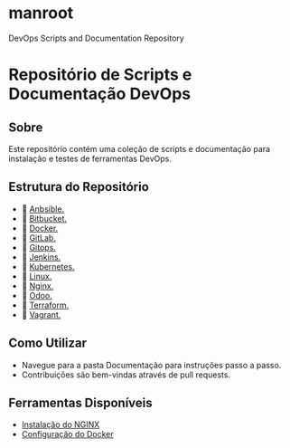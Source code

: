 # manroot
DevOps Scripts and Documentation Repository

# Repositório de Scripts e Documentação DevOps

## Sobre
Este repositório contém uma coleção de scripts e documentação para instalação e testes de ferramentas DevOps.

## Estrutura do Repositório
- 📂 [Anbsible.](./ansible/)
- 📂 [Bitbucket.](./bitbucket/)
- 📂 [Docker.](./docker/)
- 📂 [GitLab.](./gitlab/)
- 📂 [Gitops.](./gitops/)
- 📂 [Jenkins.](./jenkins/)
- 📂 [Kubernetes.](./kubernetes/)
- 📂 [Linux.](./linux/)
- 📂 [Nginx.](./nginx/)
- 📂 [Odoo.](./odoo/)
- 📂 [Terraform.](./terraform/)
- 📂 [Vagrant.](./vagrant/)

## Como Utilizar
- Navegue para a pasta Documentação para instruções passo a passo.
- Contribuições são bem-vindas através de pull requests.

## Ferramentas Disponíveis
- [Instalação do NGINX](./scripts/instalacao_nginx.md)
- [Configuração do Docker](./documentacao/configuracao_docker.md)


